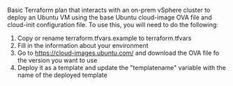 Basic Terraform plan that interacts with an on-prem vSphere cluster to deploy an Ubuntu VM using the base Ubuntu cloud-image OVA file and cloud-init configuration file. To use this, you will need to do the following:
1) Copy or rename terraform.tfvars.example to terraform.tfvars
2) Fill in the information about your environment
3) Go to https://cloud-images.ubuntu.com/ and download the OVA file fo the version you want to use
4) Deploy it as a template and update the "templatename" variable with the name of the deployed template